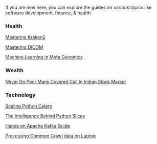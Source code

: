 <!--
.. title: Avil Page Guides
.. slug: guides
.. date: 2022-05-14 11:16:41 UTC+05:30
.. tags: home
.. category: meta
.. link:
.. description: AvilPage - Improving Health & Wealth with Technology
.. type: text
-->

If you are new here, you can explore the guides on various topics like software development, finance, & health.

### Health

[Mastering Kraken2](/2024/07/mastering-kraken2-initial-runs.html)

[Mastering DICOM](/tags/dicom.html)

[Machine Learning in Meta Genomics](/metagenomics-machine-learning.html)



### Wealth

[Never Do Poor Mans Covered Call In Indian Stock Market](/poor-mans-covered-call-india.html)


### Technology

[Scaling Python Celery](/2014/11/scaling-celery-sending-tasks-to-remote.html)

[The Intelligence Behind Python Slices](/2015/03/a-slice-of-python-intelligence-behind.html)

[Hands on Apache Kafka Guide](/2022/12/hands-on-apache-kafka-tutorial.html)

[Processing Common Crawl data on Laptop](/2022/11/common-crawl-laptop-extract-subset.html#)
